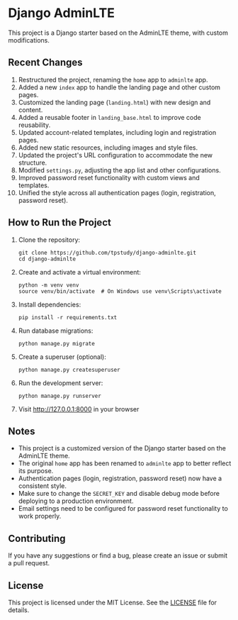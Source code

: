 # Django AdminLTE

This project is a Django starter based on the AdminLTE theme, with custom modifications.

## Recent Changes

1. Restructured the project, renaming the `home` app to `adminlte` app.
2. Added a new `index` app to handle the landing page and other custom pages.
3. Customized the landing page (`landing.html`) with new design and content.
4. Added a reusable footer in `landing_base.html` to improve code reusability.
5. Updated account-related templates, including login and registration pages.
6. Added new static resources, including images and style files.
7. Updated the project's URL configuration to accommodate the new structure.
8. Modified `settings.py`, adjusting the app list and other configurations.
9. Improved password reset functionality with custom views and templates.
10. Unified the style across all authentication pages (login, registration, password reset).

## How to Run the Project

1. Clone the repository:
   ```
   git clone https://github.com/tpstudy/django-adminlte.git
   cd django-adminlte
   ```

2. Create and activate a virtual environment:
   ```
   python -m venv venv
   source venv/bin/activate  # On Windows use venv\Scripts\activate
   ```

3. Install dependencies:
   ```
   pip install -r requirements.txt
   ```

4. Run database migrations:
   ```
   python manage.py migrate
   ```

5. Create a superuser (optional):
   ```
   python manage.py createsuperuser
   ```

6. Run the development server:
   ```
   python manage.py runserver
   ```

7. Visit http://127.0.0.1:8000 in your browser

## Notes

- This project is a customized version of the Django starter based on the AdminLTE theme.
- The original `home` app has been renamed to `adminlte` app to better reflect its purpose.
- Authentication pages (login, registration, password reset) now have a consistent style.
- Make sure to change the `SECRET_KEY` and disable debug mode before deploying to a production environment.
- Email settings need to be configured for password reset functionality to work properly.

## Contributing

If you have any suggestions or find a bug, please create an issue or submit a pull request.

## License

This project is licensed under the MIT License. See the [LICENSE](LICENSE) file for details.
